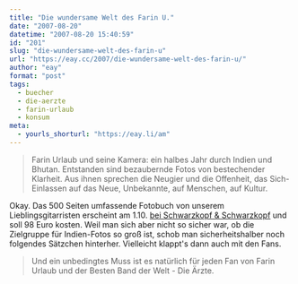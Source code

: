 ```yaml
---
title: "Die wundersame Welt des Farin U."
date: "2007-08-20"
datetime: "2007-08-20 15:40:59"
id: "201"
slug: "die-wundersame-welt-des-farin-u"
url: "https://eay.cc/2007/die-wundersame-welt-des-farin-u/"
author: "eay"
format: "post"
tags:
  - buecher
  - die-aerzte
  - farin-urlaub
  - konsum
meta:
  - yourls_shorturl: "https://eay.li/am"
---
```


> Farin Urlaub und seine Kamera: ein halbes Jahr durch Indien und Bhutan. Entstanden sind bezaubernde Fotos von bestechender Klarheit. Aus ihnen sprechen die Neugier und die Offenheit, das Sich-Einlassen auf das Neue, Unbekannte, auf Menschen, auf Kultur.

Okay. Das 500 Seiten umfassende Fotobuch von unserem Lieblingsgitarristen erscheint am 1.10. [bei Schwarzkopf & Schwarzkopf](http://www.schwarzkopf-schwarzkopf.de/farinurlaub/index.php) und soll 98 Euro kosten. Weil man sich aber nicht so sicher war, ob die Zielgruppe für Indien-Fotos so groß ist, schob man sicherheitshalber noch folgendes Sätzchen hinterher. Vielleicht klappt's dann auch mit den Fans.

> Und ein unbedingtes Muss ist es natürlich für jeden Fan von Farin Urlaub und der Besten Band der Welt - Die Ärzte.
